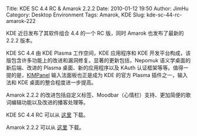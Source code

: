 Title: KDE SC 4.4 RC & Amarok 2.2.2
Date: 2010-01-12 19:50
Author: JimHu
Category: Desktop Environment
Tags: Amarok, KDE
Slug: kde-sc-44-rc-amarok-222

KDE 近日发布了其软件组合 4.4 的一个 RC 版，同时 Amarok 也发布了最新的
2.2.2 版本。  

KDE SC 4.4 由 KDE Plasma 工作空间，KDE 应用程序和 KDE
开发平台构成，该版包含许多功能上的改进和漏洞修复。显著的更新包括，Nepomuk
语义学桌面的新后端、改进的 Plasma 桌面、新的应用程序以及 KAuth
认证框架等等。值得一提的是，[KIMPanel](http://linuxtoy.org/archives/kimpanel.html)
输入法面板也正是成为 KDE 的官方 Plasma 插件之一，输入法和 KDE
桌面的整合程度进一步提高。

Amarok 2.2.2
的改进包括自定义标签、Moodbar（心情栏）支持、更加简便的歌词编辑功能以及改进的播客处理等。

KDE SC 4.4 RC 可以从
[这里](http://download.kde.org/binarydownload.html?url=/unstable/4.3.90/)
下载。  
  
Amarok 2.2.2 可以从 [这里](http://amarok.kde.org/wiki/Download) 下载。
